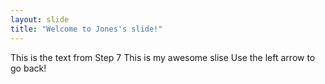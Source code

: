 ```yaml
---
layout: slide
title: "Welcome to Jones's slide!"
---
```

This is the text from Step 7
This is my awesome slise
Use the left arrow to go back!